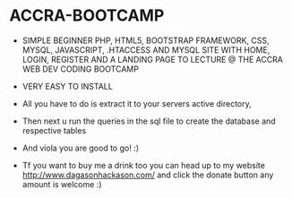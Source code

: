 # ACCRA-BOOTCAMP
* SIMPLE BEGINNER PHP, HTML5, BOOTSTRAP FRAMEWORK, CSS, MYSQL, JAVASCRIPT, .HTACCESS AND MYSQL SITE WITH HOME, LOGIN, REGISTER AND A LANDING PAGE TO LECTURE @ THE ACCRA WEB DEV CODING BOOTCAMP
* VERY EASY TO INSTALL

* All you have to do is extract it to your servers active directory, 
* Then next u run the queries in the sql file to create the database and respective tables 
* And viola you are good to go! :)

* Tf you want to buy me a drink too you can head up to my website http://www.dagasonhackason.com/ and click the donate button any amount is welcome :)
